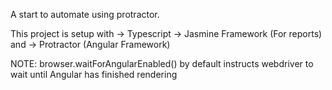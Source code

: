 A start to automate using protractor.

This project is setup with
-> Typescript
-> Jasmine Framework (For reports) and
-> Protractor (Angular Framework)

NOTE: 
browser.waitForAngularEnabled() by default instructs webdriver to wait until Angular has finished rendering 
